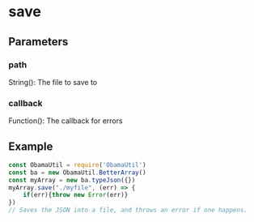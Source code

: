 # save
## Parameters
### path
String(): The file to save to
### callback
Function(): The callback for errors
## Example
```javascript
const ObamaUtil = require('ObamaUtil')
const ba = new ObamaUtil.BetterArray()
const myArray = new ba.typeJson({})
myArray.save("./myfile", (err) => {
    if(err){throw new Error(err)}
})
// Saves the JSON into a file, and throws an error if one happens.
```